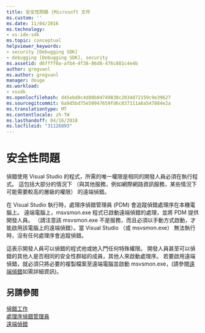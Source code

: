 ```yaml
---
title: 安全性問題 |Microsoft 文件
ms.custom: ''
ms.date: 11/04/2016
ms.technology:
- vs-ide-sdk
ms.topic: conceptual
helpviewer_keywords:
- security [Debugging SDK]
- debugging [Debugging SDK], security
ms.assetid: d6ffff0a-afb4-4f38-86d8-476c881c4e4b
author: gregvanl
ms.author: gregvanl
manager: douge
ms.workload:
- vssdk
ms.openlocfilehash: d45ebd8c4d80b84749838c2034d72159c9e39627
ms.sourcegitcommit: 6a9d5bd75e50947659fd6c837111a6a547884e2a
ms.translationtype: MT
ms.contentlocale: zh-TW
ms.lasthandoff: 04/16/2018
ms.locfileid: "31126893"
---
```

# <a name="security-issues"></a>安全性問題
偵錯使用 Visual Studio 的程式，所需的唯一權限是相同的開發人員必須在執行程式。 這包括大部分的情況下 （與其他服務，例如網際網路資訊服務，某些情況下可能需要較高的層級的權限） 的遠端偵錯。  
  
 在 Visual Studio 執行時，處理序偵錯管理員 (PDM) 會追蹤偵錯處理序在本機電腦上。 遠端電腦上，msvsmon.exe 程式已啟動遠端偵錯的處理，並將 PDM 提供開發人員。 （請注意該 msvsmon.exe 不是服務，而且必須以手動方式啟動，才能啟用該電腦上的遠端偵錯）。當 Visual Studio （或 msvsmon.exe） 無法執行時，沒有任何處理序會追蹤偵錯。  
  
 這表示開發人員可以偵錯的程式他或她入門任何特殊權限。 開發人員甚至可以偵錯的其他人是否相同的安全性群組的成員，其他人來啟動處理序。 若要啟用遠端偵錯，就必須只將必要的複製檔案至遠端電腦並啟動 msvsmon.exe，(請參閱[遠端偵錯](../../debugger/remote-debugging.md)如需詳細資訊)。  
  
## <a name="see-also"></a>另請參閱  
 [偵錯工作](../../extensibility/debugger/debugging-tasks.md)   
 [處理序偵錯管理員](../../extensibility/debugger/process-debug-manager.md)   
 [遠端偵錯](../../debugger/remote-debugging.md)